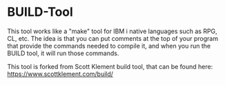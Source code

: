 # BUILD-Tool
This tool works like a "make" tool for IBM i native languages such as RPG, CL, etc. The idea is that you can put comments at the top of your program that provide the commands needed to compile it, and when you run the BUILD tool, it will run those commands.

This tool is forked from Scott Klement build tool, that can be found here: https://www.scottklement.com/build/
